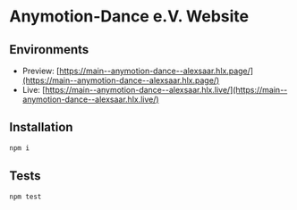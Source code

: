 # Anymotion-Dance e.V. Website

## Environments
- Preview: [https://main--anymotion-dance--alexsaar.hlx.page/](https://main--anymotion-dance--alexsaar.hlx.page/)
- Live: [https://main--anymotion-dance--alexsaar.hlx.live/](https://main--anymotion-dance--alexsaar.hlx.live/)

## Installation

```sh
npm i
```

## Tests

```sh
npm test
```
